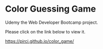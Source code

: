 # Color Guessing Game

Udemy the Web Developer Bootcamp project. 

Please click on the link below to view it.

https://pirci.github.io/color_game/
